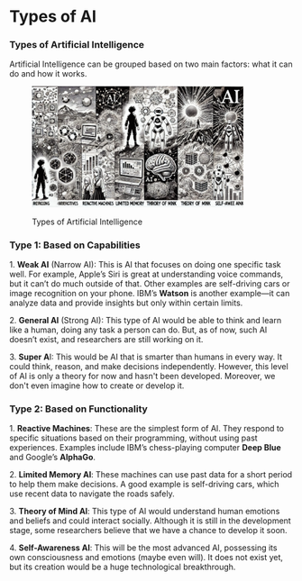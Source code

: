 # Types of AI

### Types of Artificial Intelligence

Artificial Intelligence can be grouped based on two main factors: what it can do and how it works.

<div align="left"><figure><img src="../../../.gitbook/assets/image (2) (1) (1) (1) (1) (1) (1) (1) (1) (1) (1) (1) (1).png" alt="" width="375"><figcaption><p>Types of Artificial Intelligence</p></figcaption></figure></div>

### Type 1: Based on Capabilities

1\. **Weak AI** (Narrow AI): This is AI that focuses on doing one specific task well. For example, Apple’s Siri is great at understanding voice commands, but it can’t do much outside of that. Other examples are self-driving cars or image recognition on your phone. IBM’s **Watson** is another example—it can analyze data and provide insights but only within certain limits.

2\. **General AI** (Strong AI): This type of AI would be able to think and learn like a human, doing any task a person can do. But, as of now, such AI doesn’t exist, and researchers are still working on it.

3\. **Super A**I: This would be AI that is smarter than humans in every way. It could think, reason, and make decisions independently. However, this level of AI is only a theory for now and hasn't been developed. Moreover, we don't even imagine how to create or develop it.

### Type 2: Based on Functionality

1\. **Reactive Machines**: These are the simplest form of AI. They respond to specific situations based on their programming, without using past experiences. Examples include IBM’s chess-playing computer **Deep Blue** and Google’s **AlphaGo**.

2\. **Limited Memory AI**: These machines can use past data for a short period to help them make decisions. A good example is self-driving cars, which use recent data to navigate the roads safely.

3\. **Theory of Mind AI**: This type of AI would understand human emotions and beliefs and could interact socially. Although it is still in the development stage, some researchers believe that we have a chance to develop it soon.

4\. **Self-Awareness AI**: This will be the most advanced AI, possessing its own consciousness and emotions (maybe even will). It does not exist yet, but its creation would be a huge technological breakthrough.
